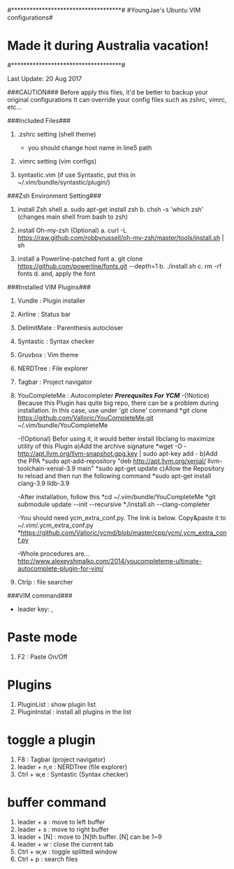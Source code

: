 
#************************************#
#YoungJae's Ubuntu VIM configurations#
# Made it during Australia vacation! #
#************************************#

Last Update: 20 Aug 2017

###CAUTION###
Before apply this files, it'd be better to backup your original configurations
It can override your config files such as zshrc, vimrc, etc...

###Included Files###
1) .zshrc setting (shell theme)
	- you should change host name in line5 path

2) .vimrc setting (vim configs)
3) syntastic.vim  (if use Syntastic, put this in ~/.vim/bundle/syntastic/plugin/)


###Zsh Environment Setting###
1) install Zsh shell
	a. sudo apt-get install zsh
	b. chsh -s 'which zsh' (changes main shell from bash to zsh)

2) install Oh-my-zsh (Optional)
	a. curl -L https://raw.github.com/robbyrussell/oh-my-zsh/master/tools/install.sh | sh

3) install a Powerline-patched font
	a. git clone https://github.com/powerline/fonts.git --depth=1
	b. ./install.sh
	c. rm -rf fonts
	d. and, apply the font

###Installed VIM Plugins###
1) Vundle		 : Plugin installer
2) Airline		 : Status bar
3) DelimitMate	 : Parenthesis autocloser
4) Syntastic	 : Syntax checker
5) Gruvbox		 : Vim theme
6) NERDTree		 : File explorer
7) Tagbar		 : Project navigator
8) YouCompleteMe : Autocompleter
 ***Prerequsites For YCM***
	-(!Notice) Because this Plugin has quite big repo, there can be a problem during installation.
	 In this case, use under 'git clone' command
	  *git clone https://github.com/Valloric/YouCompleteMe.git ~/.vim/bundle/YouCompleteMe

	-(!Optional) Befor using it, it would better install libclang to maximize utility of this Plugin
	  a)Add the archive signature
	    *wget -O - http://apt.llvm.org/llvm-snapshot.gpg.key | sudo apt-key add -
	  b)Add the PPA
	    *sudo apt-add-repository "deb http://apt.llvm.org/xenial/ llvm-toolchain-xenial-3.9 main"
		*sudo apt-get update
	  c)Allow the Repository to reload and then run the following command
	    *sudo apt-get install clang-3.9 lldb-3.9
	
	-After installation, follow this
	  *cd ~/.vim/bundle/YouCompleteMe
	  *git submodule update --init --recursive
	  *./install.sh --clang-completer
	
	-You should need ycm_extra_conf.py. The link is below. Copy&paste it to ~/.vim/.ycm_extra_conf.py
	  *https://github.com/Valloric/ycmd/blob/master/cpp/ycm/.ycm_extra_conf.py

	-Whole procedures are...
	 http://www.alexeyshmalko.com/2014/youcompleteme-ultimate-autocomplete-plugin-for-vim/

9) Ctrlp		 : file searcher

###VIM command###
* leader key: ,

# Paste mode 
1) F2			: Paste On/Off

# Plugins	   
1) PluginList 	: show plugin list
2) PluginInstal : install all plugins in the list

# toggle a plugin
1) F8 			: Tagbar				(project navigator)
2) leader + n,e : NERDTree				(file explorer)
3) Ctrl + w,e 	: Syntastic				(Syntax checker)

# buffer command
1) leader + a 	: move to left buffer
2) leader + s 	: move to right buffer
3) leader + [N]	: move to [N]th buffer. [N] can be 1~9
4) leader + w	: close the current tab
5) Ctrl + w,w 	: toggle splitted window
6) Ctrl + p		: search files
